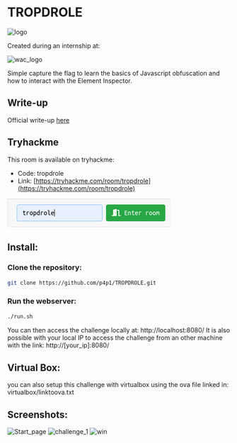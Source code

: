 # TROPDROLE
![logo](https://p4p1.github.io/writeups/img/tropdrole/icon.png)

Created during an internship at:

![wac_logo](https://upload.wikimedia.org/wikipedia/commons/thumb/1/19/Web%40cadémie_Logo.png/220px-Web%40cadémie_Logo.png)

Simple capture the flag to learn the basics of Javascript obfuscation and how to
interact with the Element Inspector.

## Write-up
Official write-up [here](https://p4p1.github.io/writeups/tropdrole-writeup.html)

## Tryhackme
This room is available on tryhackme:
 - Code: tropdrole
 - Link: [https://tryhackme.com/room/tropdrole](https://tryhackme.com/room/tropdrole)

![How_To_add](https://raw.githubusercontent.com/p4p1/TROPDROLE/master/assets/thm.png)

## Install:

### Clone the repository:

```bash
git clone https://github.com/p4p1/TROPDROLE.git
```

### Run the webserver:
```bash
./run.sh
```

You can then access the challenge locally at:
http://localhost:8080/
It is also possible with your local IP to access the challenge from an other machine
with the link:
http://[your_ip]:8080/

## Virtual Box:
you can also setup this challenge with virtualbox using the ova file linked
in: virtualbox/linktoova.txt

## Screenshots:

![Start_page](https://raw.githubusercontent.com/p4p1/WAC_CTF/master/assets/wac_ctf.png)
![challenge_1](https://raw.githubusercontent.com/p4p1/WAC_CTF/master/assets/chall_1.png)
![win](https://raw.githubusercontent.com/p4p1/WAC_CTF/master/assets/win.png)
